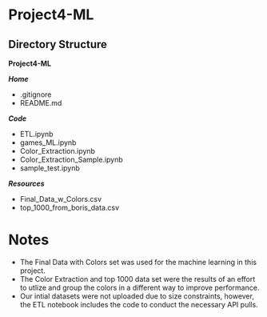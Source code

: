 # Project4-ML

## Directory Structure

**Project4-ML**

***Home***
- .gitignore
- README.md

***Code***
 - ETL.ipynb
 - games_ML.ipynb
 - Color_Extraction.ipynb
- Color_Extraction_Sample.ipynb
- sample_test.ipynb

***Resources***
- Final_Data_w_Colors.csv
- top_1000_from_boris_data.csv


# Notes
- The Final Data with Colors set was used for the machine learning in this project.
- The Color Extraction and top 1000 data set were the results of an effort to utlize and group the colors in a different way to improve performance.
- Our intial datasets were not uploaded due to size constraints, however, the ETL notebook includes the code to conduct the necessary API pulls.
